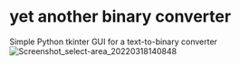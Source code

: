# yet another binary converter
Simple Python tkinter GUI for a text-to-binary converter
![Screenshot_select-area_20220318140848](https://user-images.githubusercontent.com/68698872/159000301-e97b7628-0084-492f-b4fd-381da454a83c.png)
